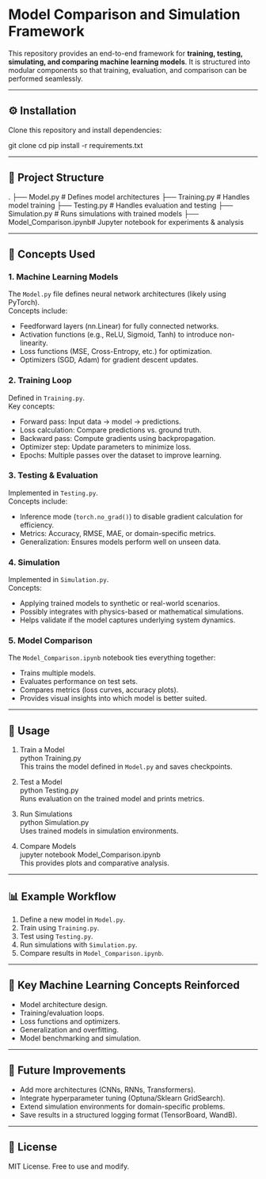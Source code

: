 # Model Comparison and Simulation Framework

This repository provides an end-to-end framework for **training, testing, simulating, and comparing machine learning models**. It is structured into modular components so that training, evaluation, and comparison can be performed seamlessly.

---

## ⚙️ Installation

Clone this repository and install dependencies:

git clone <repo-url>
cd <repo>
pip install -r requirements.txt

---

## 📂 Project Structure

.
├── Model.py              # Defines model architectures
├── Training.py           # Handles model training
├── Testing.py            # Handles evaluation and testing
├── Simulation.py         # Runs simulations with trained models
├── Model_Comparison.ipynb# Jupyter notebook for experiments & analysis

---

## 🚀 Concepts Used

### 1. Machine Learning Models
The `Model.py` file defines neural network architectures (likely using PyTorch).  
Concepts include:
- Feedforward layers (nn.Linear) for fully connected networks.
- Activation functions (e.g., ReLU, Sigmoid, Tanh) to introduce non-linearity.
- Loss functions (MSE, Cross-Entropy, etc.) for optimization.
- Optimizers (SGD, Adam) for gradient descent updates.

### 2. Training Loop
Defined in `Training.py`.  
Key concepts:
- Forward pass: Input data → model → predictions.
- Loss calculation: Compare predictions vs. ground truth.
- Backward pass: Compute gradients using backpropagation.
- Optimizer step: Update parameters to minimize loss.
- Epochs: Multiple passes over the dataset to improve learning.

### 3. Testing & Evaluation
Implemented in `Testing.py`.  
Concepts include:
- Inference mode (`torch.no_grad()`) to disable gradient calculation for efficiency.
- Metrics: Accuracy, RMSE, MAE, or domain-specific metrics.
- Generalization: Ensures models perform well on unseen data.

### 4. Simulation
Implemented in `Simulation.py`.  
Concepts:
- Applying trained models to synthetic or real-world scenarios.
- Possibly integrates with physics-based or mathematical simulations.
- Helps validate if the model captures underlying system dynamics.

### 5. Model Comparison
The `Model_Comparison.ipynb` notebook ties everything together:
- Trains multiple models.
- Evaluates performance on test sets.
- Compares metrics (loss curves, accuracy plots).
- Provides visual insights into which model is better suited.

---

## 📖 Usage

1. Train a Model  
   python Training.py  
   This trains the model defined in `Model.py` and saves checkpoints.  

2. Test a Model  
   python Testing.py  
   Runs evaluation on the trained model and prints metrics.  

3. Run Simulations  
   python Simulation.py  
   Uses trained models in simulation environments.  

4. Compare Models  
   jupyter notebook Model_Comparison.ipynb  
   This provides plots and comparative analysis.  

---

## 📊 Example Workflow

1. Define a new model in `Model.py`.  
2. Train using `Training.py`.  
3. Test using `Testing.py`.  
4. Run simulations with `Simulation.py`.  
5. Compare results in `Model_Comparison.ipynb`.  

---

## 🧠 Key Machine Learning Concepts Reinforced
- Model architecture design.  
- Training/evaluation loops.  
- Loss functions and optimizers.  
- Generalization and overfitting.  
- Model benchmarking and simulation.  

---

## 📝 Future Improvements
- Add more architectures (CNNs, RNNs, Transformers).  
- Integrate hyperparameter tuning (Optuna/Sklearn GridSearch).  
- Extend simulation environments for domain-specific problems.  
- Save results in a structured logging format (TensorBoard, WandB).  

---

## 📜 License
MIT License. Free to use and modify.
